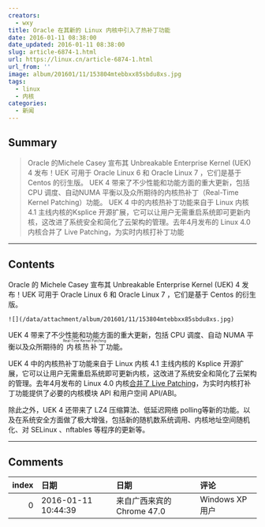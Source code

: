 ```yaml
---
creators:
  - wxy
title: Oracle 在其新的 Linux 内核中引入了热补丁功能
date: 2016-01-11 08:38:00
date_updated: 2016-01-11 08:38:00
slug: article-6874-1.html
url: https://linux.cn/article-6874-1.html
url_from: ''
image: album/201601/11/153804mtebbxx85sbdu8xs.jpg
tags:
  - linux
  - 内核
categories:
  - 新闻
---
```


## Summary

> Oracle 的Michele Casey 宣布其 Unbreakable Enterprise Kernel (UEK) 4 发布！UEK 可用于 Oracle Linux 6 和 Oracle Linux 7 ，它们是基于 Centos 的衍生版。  UEK 4 带来了不少性能和功能方面的重大更新，包括 CPU 调度、自动NUMA 平衡以及众所期待的内核热补丁（Real-Time Kernel Patching）功能。 UEK 4 中的内核热补丁功能来自于 Linux 内核 4.1 主线内核的Ksplice 开源扩展，它可以让用户无需重启系统即可更新内核，这改进了系统安全和简化了云架构的管理。去年4月发布的 Linux 4.0 内核合并了 Live Patching，为实时内核打补丁功能

***

<!-- more -->

## Contents

Oracle 的 Michele Casey 宣布其 Unbreakable Enterprise Kernel (UEK) 4 发布！UEK 可用于 Oracle Linux 6 和 Oracle Linux 7 ，它们是基于 Centos 的衍生版。

`![](/data/attachment/album/201601/11/153804mtebbxx85sbdu8xs.jpg)`

UEK 4 带来了不少性能和功能方面的重大更新，包括 CPU 调度、自动 NUMA 平衡以及众所期待的<ruby> 内核热补丁 <rp>  （ </rp> <rt>  Real-Time Kernel Patching </rt> <rp>  ） </rp></ruby>功能。

UEK 4 中的内核热补丁功能来自于 Linux 内核 4.1 主线内核的 Ksplice 开源扩展，它可以让用户无需重启系统即可更新内核，这改进了系统安全和简化了云架构的管理。去年4月发布的 Linux 4.0 内核[合并了 Live Patching](https://linux.cn/article-5272-1.html)，为实时内核打补丁功能提供了必要的内核模块 API 和用户空间 API/ABI。

除此之外，UEK 4 还带来了 LZ4 压缩算法、低延迟网络 polling等新的功能。以及在系统安全方面做了极大增强，包括新的随机数系统调用、内核地址空间随机化、对 SELinux 、nftables 等程序的更新等。

***

## Comments

|   index | 日期                | 日期                                       | 评论                                           |
|--------:|:--------------------|:-------------------------------------------|:-----------------------------------------------|
|       0 | 2016-01-11 10:44:39 | 来自广西来宾的 Chrome 47.0|Windows XP 用户 | 感觉这没大用处，也就更新内核的时候不用重启而已 |
